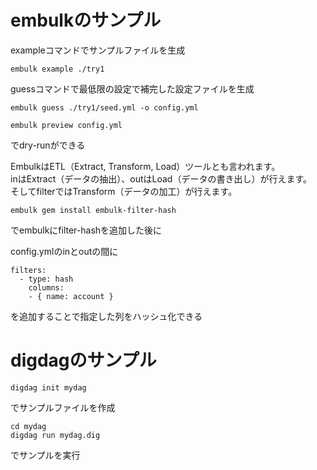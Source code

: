 # embulkのサンプル

exampleコマンドでサンプルファイルを生成
```
embulk example ./try1
```

guessコマンドで最低限の設定で補完した設定ファイルを生成
```
embulk guess ./try1/seed.yml -o config.yml
```

```
embulk preview config.yml
```
でdry-runができる

EmbulkはETL（Extract, Transform, Load）ツールとも言われます。  
inはExtract（データの抽出）、outはLoad（データの書き出し）が行えます。  
そしてfilterではTransform（データの加工）が行えます。  
```
embulk gem install embulk-filter-hash
```
でembulkにfilter-hashを追加した後に  


config.ymlのinとoutの間に
```
filters:
  - type: hash
    columns:
    - { name: account }
```
を追加することで指定した列をハッシュ化できる

# digdagのサンプル
```
digdag init mydag
```
でサンプルファイルを作成

```
cd mydag
digdag run mydag.dig
```
でサンプルを実行